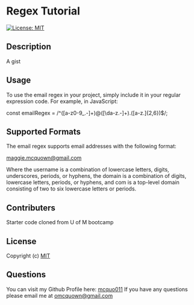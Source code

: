 # Regex Tutorial
  [![License: MIT](https://img.shields.io/badge/License-MIT-yellow.svg)](https://opensource.org/licenses/MIT)

  ## Description 

  A gist

  ## Usage 

  To use the email regex in your project, simply include it in your regular expression code. For example, in JavaScript:

  const emailRegex = /^([a-z0-9_.-]+)@([\da-z.-]+)\.([a-z.]{2,6})$/;

  ## Supported Formats

  The email regex supports email addresses with the following format:

  maggie.mcquown@gmail.com

  Where the username is a combination of lowercase letters, digits, underscores, periods, or hyphens, the domain is a combination of digits, lowercase letters, periods, or hyphens, and com is a top-level domain consisting of two to six lowercase letters or periods.

  ## Contributers 

  Starter code cloned from U of M bootcamp

  ## License 
  
  Copyright (c)
  [MIT](https://opensource.org/licenses/MIT)

  ## Questions 

  You can visit my Github Profile here: [mcquo011](https://github.com/mcquo011/) 
  If you have any questions please email me at omcquown@gmail.com
  
